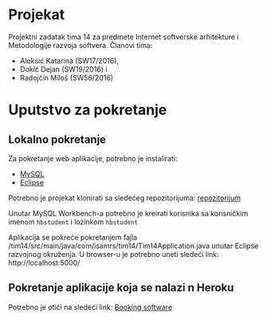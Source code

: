 # Projekat
Projektni zadatak tima 14 za predmete Internet softverske arhitekture i Metodologije razvoja softvera.
Članovi tima:
* Aleksić Katarina (SW17/2016),
* Dokić Dejan (SW19/2016) i
* Radojčin Miloš (SW56/2016)

# Uputstvo za pokretanje
## Lokalno pokretanje
Za pokretanje web aplikacije, potrebno je instalirati:
* [MySQL](https://www.mysql.com/)
* [Eclipse](https://www.eclipse.org/)

Potrebno je projekat klonirati sa sledećeg repozitorijuma: [repozitorijum](https://github.com/isamrs-tim14/Projekat.git)

Unutar MySQL Workbench-a potrebno je kreirati korisnika sa korisničkim imenom `hbstudent` i lozinkom `hbstudent`

Aplikacija se pokreće pokretanjem fajla /tim14/src/main/java/com/isamrs/tim14/Tim14Application.java unutar Eclipse razvojnog okruženja. U browser-u je potrebno uneti sledeći link: http://localhost:5000/

## Pokretanje aplikacije koja se nalazi n Heroku
Potrebno je otići na sledeći link: [Booking software](https://tim14ftn.herokuapp.com/)
